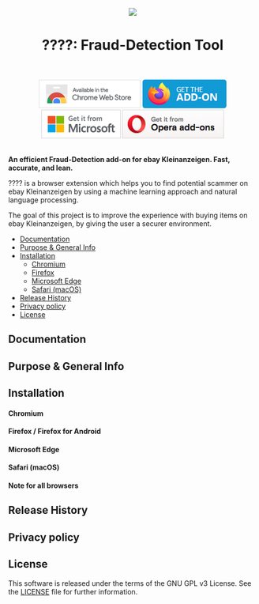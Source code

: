 <p align="center"><img src="./assets/images/logo.png"></p>
<h1 align="center">????: Fraud-Detection Tool</h1>

<p align="center">
  </br></br>
  <a href="https://chrome.google.com/webstore/detail/">
    <img src="./assets/images/chrome.png" alt="Chrome Web Store"></a>
  <a href="https://addons.mozilla.org/en-US/firefox/addon//">
    <img src="./assets/images/firefox.png" alt="Firefox add-ons"></a>
  <a href="https://microsoftedge.microsoft.com/addons/detail/">
    <img src="./assets/images/microsoft.png" alt="Microsoft Store"></a>
  <a href="https://addons.opera.com/en/extensions/details/">
    <img src="./assets/images/opera.png" alt="Opera add-ons"></a>
  </br></br>
</p>

**An efficient Fraud-Detection add-on for ebay Kleinanzeigen. Fast, accurate, and lean.**

???? is a browser extension which helps you to find potential scammer on ebay Kleinanzeigen by using a machine learning approach and natural language processing.

The goal of this project is to improve the experience with buying items on ebay Kleinanzeigen,
by giving the user a securer environment.

- [Documentation](#documentation)
- [Purpose & General Info](#purpose-&-general-info)
- [Installation](#installation)
  - [Chromium](#chromium)
  - [Firefox](#firefox--firefox-for-android)
  - [Microsoft Edge](#microsoft-edge)
  * [Safari (macOS)](#safari-macos)
- [Release History](#release-history)
- [Privacy policy](#privacy-policy)
- [License](LICENSE)

## Documentation

## Purpose & General Info

## Installation

#### Chromium

#### Firefox / Firefox for Android

#### Microsoft Edge

#### Safari (macOS)

#### Note for all browsers

## Release History

## Privacy policy

## License

This software is released under the terms of the GNU GPL v3 License.
See the [LICENSE](LICENSE) file for further information.

